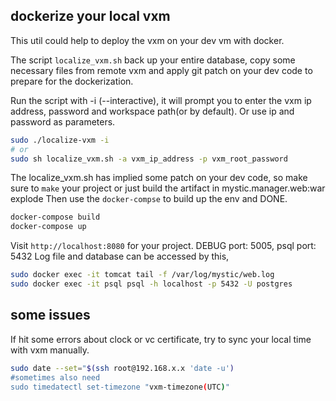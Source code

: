 ## dockerize your local vxm
This util could help to deploy the vxm on your dev vm with docker.

The script `localize_vxm.sh` back up your entire database, copy some necessary files from remote vxm and apply git patch on your dev code to prepare for the dockerization.

Run the script with -i (--interactive), it will prompt you to enter the vxm ip address, password and workspace path(or by default). Or use ip and password as parameters.
```sh
sudo ./localize-vxm -i
# or
sudo sh localize_vxm.sh -a vxm_ip_address -p vxm_root_password
```

The localize_vxm.sh has implied some patch on your dev code, so make sure to `make` your project or just build the artifact in mystic.manager.web:war explode
Then use the `docker-compse` to build up the env and DONE.
```sh
docker-compose build
docker-compose up
```

Visit `http://localhost:8080` for your project.
DEBUG port: 5005, psql  port: 5432
Log file and database can be accessed by this,
```sh
sudo docker exec -it tomcat tail -f /var/log/mystic/web.log
sudo docker exec -it psql psql -h localhost -p 5432 -U postgres
```

## some issues
If hit some errors about clock or vc certificate, try to sync your local time with vxm manually. 
```sh
sudo date --set="$(ssh root@192.168.x.x 'date -u')
#sometimes also need
sudo timedatectl set-timezone "vxm-timezone(UTC)"
```
